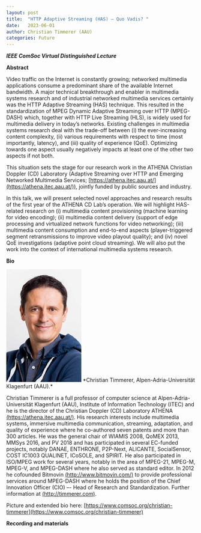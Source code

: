 ```yaml
---
layout: post
title:  "HTTP Adaptive Streaming (HAS) — Quo Vadis? "
date:   2023-06-01  
author: Christian Timmerer (AAU)
categories: Future
---
```

***IEEE ComSoc Virtual Distinguished Lecture*** 

**Abstract** 

Video traffic on the Internet is constantly growing; networked multimedia applications consume a predominant share of the available Internet bandwidth. A major technical breakthrough and enabler in multimedia systems research and of industrial networked multimedia services certainly was the HTTP Adaptive Streaming (HAS) technique. This resulted in the standardization of MPEG Dynamic Adaptive Streaming over HTTP (MPEG-DASH) which, together with HTTP Live Streaming (HLS), is widely used for multimedia delivery in today’s networks. Existing challenges in multimedia systems research deal with the trade-off between (i) the ever-increasing content complexity, (ii) various requirements with respect to time (most importantly, latency), and (iii) quality of experience (QoE). Optimizing towards one aspect usually negatively impacts at least one of the other two aspects if not both.

This situation sets the stage for our research work in the ATHENA Christian Doppler (CD) Laboratory (Adaptive Streaming over HTTP and Emerging Networked Multimedia Services; [https://athena.itec.aau.at/](https://athena.itec.aau.at/)), jointly funded by public sources and industry.

In this talk, we will present selected novel approaches and research results of the first year of the ATHENA CD Lab’s operation. We will highlight HAS-related research on (i) multimedia content provisioning (machine learning for video encoding); (ii) multimedia content delivery (support of edge processing and virtualized network functions for video networking); (iii) multimedia content consumption and end-to-end aspects (player-triggered segment retransmissions to improve video playout quality); and (iv) novel QoE investigations (adaptive point cloud streaming). We will also put the work into the context of international multimedia systems research.

**Bio** 

<img alt="Christian Timmerer bio" src="https://github.com/ia377-feec-unicamp/ia377-feec-unicamp.github.io/raw/main/pictures/Christian-Timmerer-400x600.jpg" style="width: 200px; height: 300px;" >
*Christian Timmerer, Alpen-Adria-Universität Klagenfurt (AAU).*  

Christian Timmerer is a full professor of computer science at Alpen-Adria-Universität Klagenfurt (AAU), Institute of Information Technology (ITEC) and he is the director of the Christian Doppler (CD) Laboratory ATHENA [(https://athena.itec.aau.at/)](https://athena.itec.aau.at/). His research interests include multimedia systems, immersive multimedia communication, streaming, adaptation, and quality of experience where he co-authored seven patents and more than 300 articles. He was the general chair of WIAMIS 2008, QoMEX 2013, MMSys 2016, and PV 2018 and has participated in several EC-funded projects, notably DANAE, ENTHRONE, P2P-Next, ALICANTE, SocialSensor, COST IC1003 QUALINET, ICoSOLE, and SPIRIT. He also participated in ISO/MPEG work for several years, notably in the area of MPEG-21, MPEG-M, MPEG-V, and MPEG-DASH where he also served as standard editor. In 2012 he cofounded Bitmovin [(http://www.bitmovin.com/)](http://www.bitmovin.com/) to provide professional services around MPEG-DASH where he holds the position of the Chief Innovation Officer (CIO) –- Head of Research and Standardization. Further information at [(http://timmerer.com)](http://timmerer.com).

Picture and extended bio here: 
[https://www.comsoc.org/christian-timmerer](https://www.comsoc.org/christian-timmerer)


**Recording and materials**

